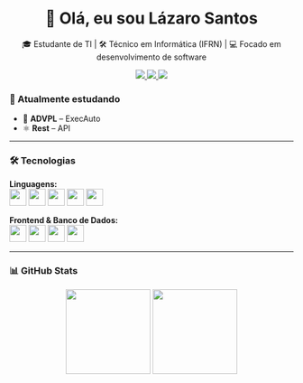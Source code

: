 <h1 align="center">👋 Olá, eu sou Lázaro Santos</h1>
<p align="center">🎓 Estudante de TI | 🛠️ Técnico em Informática (IFRN) | 💻 Focado em desenvolvimento de software</p>

<p align="center">
  <a href="https://www.linkedin.com/in/lázarogabriel11/" target="_blank">
    <img src="https://img.shields.io/badge/LinkedIn-0077B5?style=flat-square&logo=linkedin&logoColor=white" />
  </a>
  <a href="mailto:lazaro.11.gabriel@gmail.com">
    <img src="https://img.shields.io/badge/Gmail-D14836?style=flat-square&logo=gmail&logoColor=white" />
  </a>
  <a href="https://instagram.com/lg.big" target="_blank">
    <img src="https://img.shields.io/badge/@lg.big-E4405F?style=flat-square&logo=instagram&logoColor=white" />
  </a>
</p>

### 🧠 Atualmente estudando

- 🔧 **ADVPL** – ExecAuto
- ⚛️ **Rest** – API

---

### 🛠️ Tecnologias

**Linguagens:**  
<img src="https://cdn.jsdelivr.net/gh/devicons/devicon/icons/c/c-original.svg" width="30"/> 
<img src="https://cdn.jsdelivr.net/gh/devicons/devicon/icons/cplusplus/cplusplus-original.svg" width="30"/>
<img src="https://cdn.jsdelivr.net/gh/devicons/devicon/icons/csharp/csharp-original.svg" width="30"/>
<img src="https://cdn.jsdelivr.net/gh/devicons/devicon/icons/javascript/javascript-original.svg" width="30"/>
<img src="https://cdn.jsdelivr.net/gh/devicons/devicon/icons/python/python-original.svg" width="30"/>

**Frontend & Banco de Dados:**  
<img src="https://cdn.jsdelivr.net/gh/devicons/devicon/icons/html5/html5-original.svg" width="30"/>
<img src="https://cdn.jsdelivr.net/gh/devicons/devicon/icons/css3/css3-original.svg" width="30"/>
<img src="https://cdn.jsdelivr.net/gh/devicons/devicon/icons/mysql/mysql-original.svg" width="30"/>
<img src="https://cdn.jsdelivr.net/gh/devicons/devicon/icons/figma/figma-original.svg" width="30"/>

---

### 📊 GitHub Stats

<p align="center">
  <img src="https://github-readme-stats.vercel.app/api/top-langs/?username=lazarobo&layout=compact&theme=tokyonight" height="150" />
  <img src="https://github-readme-stats.vercel.app/api?username=lazarobo&show_icons=true&theme=tokyonight&rank_icon=github" height="150" />
</p>
